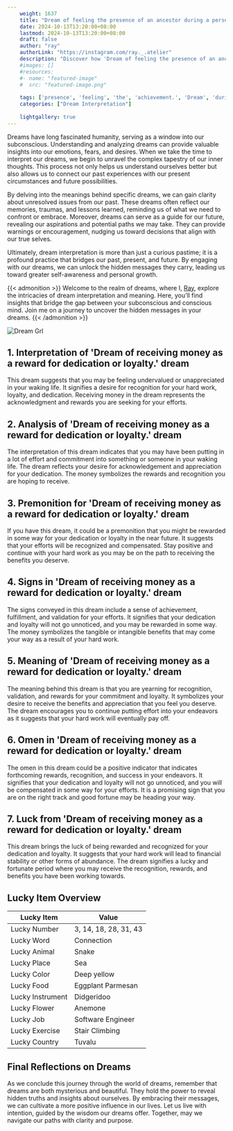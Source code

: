 ```yaml
---
    weight: 1637
    title: "Dream of feeling the presence of an ancestor during a personal achievement."  # Assuming 'title' column exists
    date: 2024-10-13T13:20:00+08:00
    lastmod: 2024-10-13T13:20:00+08:00
    draft: false
    author: "ray"
    authorLink: "https://instagram.com/ray._.atelier"
    description: "Discover how 'Dream of feeling the presence of an ancestor during a personal achievement.' can interpret your future and uncover its significant meanings in your life."
    #images: []
    #resources:
    #- name: "featured-image"
    #  src: "featured-image.png"
    
    tags: ['presence', 'feeling', 'the', 'achievement.', 'Dream', 'during', 'personal', 'a', 'an', 'ancestor', 'of']
    categories: ["Dream Interpretation"]
    
    lightgallery: true
---
```

    
Dreams have long fascinated humanity, serving as a window into our subconscious. Understanding and analyzing dreams can provide valuable insights into our emotions, fears, and desires. When we take the time to interpret our dreams, we begin to unravel the complex tapestry of our inner thoughts. This process not only helps us understand ourselves better but also allows us to connect our past experiences with our present circumstances and future possibilities.

By delving into the meanings behind specific dreams, we can gain clarity about unresolved issues from our past. These dreams often reflect our memories, traumas, and lessons learned, reminding us of what we need to confront or embrace. Moreover, dreams can serve as a guide for our future, revealing our aspirations and potential paths we may take. They can provide warnings or encouragement, nudging us toward decisions that align with our true selves.

Ultimately, dream interpretation is more than just a curious pastime; it is a profound practice that bridges our past, present, and future. By engaging with our dreams, we can unlock the hidden messages they carry, leading us toward greater self-awareness and personal growth.

{{< admonition >}}
Welcome to the realm of dreams, where I, [Ray](https://instagram.com/ray._.atelier), explore the intricacies of dream interpretation and meaning. Here, you’ll find insights that bridge the gap between your subconscious and conscious mind. Join me on a journey to uncover the hidden messages in your dreams.
{{< /admonition >}}

![Dream Grl](https://cdn.pixabay.com/photo/2017/11/02/03/35/gothic-2910057_1280.jpg "Dream Grl")

## 1. Interpretation of 'Dream of receiving money as a reward for dedication or loyalty.' dream
 This dream suggests that you may be feeling undervalued or unappreciated in your waking life. It signifies a desire for recognition for your hard work, loyalty, and dedication. Receiving money in the dream represents the acknowledgment and rewards you are seeking for your efforts.

## 2. Analysis of 'Dream of receiving money as a reward for dedication or loyalty.' dream
 The interpretation of this dream indicates that you may have been putting in a lot of effort and commitment into something or someone in your waking life. The dream reflects your desire for acknowledgement and appreciation for your dedication. The money symbolizes the rewards and recognition you are hoping to receive.

## 3. Premonition for 'Dream of receiving money as a reward for dedication or loyalty.' dream
 If you have this dream, it could be a premonition that you might be rewarded in some way for your dedication or loyalty in the near future. It suggests that your efforts will be recognized and compensated. Stay positive and continue with your hard work as you may be on the path to receiving the benefits you deserve.

## 4. Signs in 'Dream of receiving money as a reward for dedication or loyalty.' dream
 The signs conveyed in this dream include a sense of achievement, fulfillment, and validation for your efforts. It signifies that your dedication and loyalty will not go unnoticed, and you may be rewarded in some way. The money symbolizes the tangible or intangible benefits that may come your way as a result of your hard work.

## 5. Meaning of 'Dream of receiving money as a reward for dedication or loyalty.' dream
 The meaning behind this dream is that you are yearning for recognition, validation, and rewards for your commitment and loyalty. It symbolizes your desire to receive the benefits and appreciation that you feel you deserve. The dream encourages you to continue putting effort into your endeavors as it suggests that your hard work will eventually pay off.

## 6. Omen in 'Dream of receiving money as a reward for dedication or loyalty.' dream
 The omen in this dream could be a positive indicator that indicates forthcoming rewards, recognition, and success in your endeavors. It signifies that your dedication and loyalty will not go unnoticed, and you will be compensated in some way for your efforts. It is a promising sign that you are on the right track and good fortune may be heading your way.

## 7. Luck from 'Dream of receiving money as a reward for dedication or loyalty.' dream
 This dream brings the luck of being rewarded and recognized for your dedication and loyalty. It suggests that your hard work will lead to financial stability or other forms of abundance. The dream signifies a lucky and fortunate period where you may receive the recognition, rewards, and benefits you have been working towards.

## Lucky Item Overview
| Lucky Item          | Value              |
|---------------|--------------------|
| Lucky Number        | 3, 14, 18, 28, 31, 43  |
| Lucky Word          | Connection |
| Lucky Animal        | Snake |
| Lucky Place         | Sea     |
| Lucky Color         | Deep yellow     |
| Lucky Food          | Eggplant Parmesan      |
| Lucky Instrument    | Didgeridoo |
| Lucky Flower        | Anemone    |
| Lucky Job           | Software Engineer       |
| Lucky Exercise      | Stair Climbing  |
| Lucky Country       | Tuvalu    |


##  Final Reflections on Dreams

As we conclude this journey through the world of dreams, remember that dreams are both mysterious and beautiful. They hold the power to reveal hidden truths and insights about ourselves. By embracing their messages, we can cultivate a more positive influence in our lives. Let us live with intention, guided by the wisdom our dreams offer. Together, may we navigate our paths with clarity and purpose.
